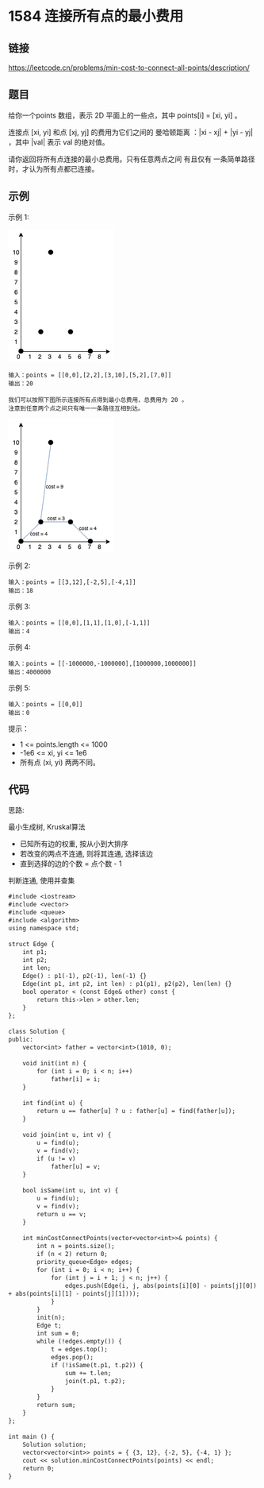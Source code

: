 # 1584 连接所有点的最小费用
## 链接
https://leetcode.cn/problems/min-cost-to-connect-all-points/description/

## 题目 
给你一个points 数组，表示 2D 平面上的一些点，其中 points[i] = [xi, yi] 。

连接点 [xi, yi] 和点 [xj, yj] 的费用为它们之间的 曼哈顿距离 ：|xi - xj| + |yi - yj| ，其中 |val| 表示 val 的绝对值。

请你返回将所有点连接的最小总费用。只有任意两点之间 有且仅有 一条简单路径时，才认为所有点都已连接。

## 示例
示例 1:

![](img/4example11.png)
```
输入：points = [[0,0],[2,2],[3,10],[5,2],[7,0]]
输出：20

我们可以按照下图所示连接所有点得到最小总费用，总费用为 20 。
注意到任意两个点之间只有唯一一条路径互相到达。
```
![](img/4example12.png)

示例 2:
```
输入：points = [[3,12],[-2,5],[-4,1]]
输出：18
```
示例 3:
```
输入：points = [[0,0],[1,1],[1,0],[-1,1]]
输出：4
```
示例 4:
```
输入：points = [[-1000000,-1000000],[1000000,1000000]]
输出：4000000
```
示例 5:
```
输入：points = [[0,0]]
输出：0
```

提示：

- 1 <= points.length <= 1000
- -1e6 <= xi, yi <= 1e6
- 所有点 (xi, yi) 两两不同。

## 代码
思路:

最小生成树, Kruskal算法
- 已知所有边的权重, 按从小到大排序
- 若改变的两点不连通, 则将其连通, 选择该边
- 直到选择的边的个数 = 点个数 - 1

判断连通, 使用并查集

```
#include <iostream>
#include <vector>
#include <queue>
#include <algorithm>
using namespace std; 

struct Edge {
	int p1;
	int p2;
	int len;
	Edge() : p1(-1), p2(-1), len(-1) {}
	Edge(int p1, int p2, int len) : p1(p1), p2(p2), len(len) {}
	bool operator < (const Edge& other) const {
		return this->len > other.len;
	}
};

class Solution {
public:
	vector<int> father = vector<int>(1010, 0);
	
	void init(int n) {
		for (int i = 0; i < n; i++) 
			father[i] = i;
	}
	
	int find(int u) {
		return u == father[u] ? u : father[u] = find(father[u]);
	}
	
	void join(int u, int v) {
		u = find(u);
		v = find(v);
		if (u != v)
			father[u] = v;
	}
	
	bool isSame(int u, int v) {
		u = find(u);
		v = find(v);
		return u == v;
	}
	
	int minCostConnectPoints(vector<vector<int>>& points) {
		int n = points.size();
		if (n < 2) return 0;
		priority_queue<Edge> edges;
		for (int i = 0; i < n; i++) {
			for (int j = i + 1; j < n; j++) {
				edges.push(Edge(i, j, abs(points[i][0] - points[j][0]) + abs(points[i][1] - points[j][1])));
			}
		}
		init(n);
		Edge t;
		int sum = 0;
		while (!edges.empty()) {
			t = edges.top();
			edges.pop();
			if (!isSame(t.p1, t.p2)) {
				sum += t.len;
				join(t.p1, t.p2);
			}
		}
		return sum;
    }
};

int main () {
	Solution solution;
	vector<vector<int>> points = { {3, 12}, {-2, 5}, {-4, 1} };
	cout << solution.minCostConnectPoints(points) << endl;
	return 0;
}
```